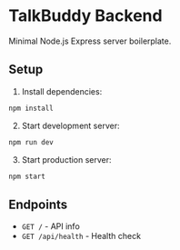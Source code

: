 # TalkBuddy Backend

Minimal Node.js Express server boilerplate.

## Setup

1. Install dependencies:
```bash
npm install
```

2. Start development server:
```bash
npm run dev
```

3. Start production server:
```bash
npm start
```

## Endpoints

- `GET /` - API info
- `GET /api/health` - Health check
